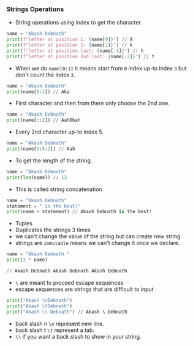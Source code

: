### Strings Operations

-   String operations using index to get the character.

```python
name = "Akash Debnath"
print(f"letter at position 1: {name[0]}") // A
print(f"letter at position 2: {name[1]}") // k
print(f"letter at position last: {name[-1]}") // h
print(f"letter at position 2nd last: {name[-2]}") // t
```

-   When we do `name[0:3]` it means start from `0` index up-to index `3` but don't count the index `3`.

```python
name = "Akash Debnath"
print(name[0:3]) // Aka
```

-   First character and then from there only choose the 2nd one.

```python
name = "Akash Debnath"
print(name[::2]) // AahDbah
```

-   Every 2nd character up-to index 5.

```python
name = "Akash Debnath"
print(name[0:5:2]) // Aah
```

-   To get the length of the string.

```python
name = "Akash Debnath"
print(len(name)) // 13
```

-   This is called string concatenation

```python
name = "Akash Debnath"
statement = " is the best!"
print(name + statement) // Akash Debnath is the best!
```

-   Tuples
-   Duplicates the strings 3 times
-   we can't change the value of the string but can create new string
-   strings are `immutable` means we can't change it once we declare.

```python
name = "Akash Debnath "
print(3 * name)

// Akash Debnath Akash Debnath Akash Debnath
```

-   `\` are meant to proceed escape sequences
-   escape sequences are strings that are difficult to input

```python
print("Akash \nDebnath")
print("Akash \tDebnath")
print("Akash \\ Debnath") // Akash \ Debnath
```

-   back slash n `\n` represent new line.
-   back slash t `\t` represent a tab.
-   `\\` if you want a back slash to show in your string.
